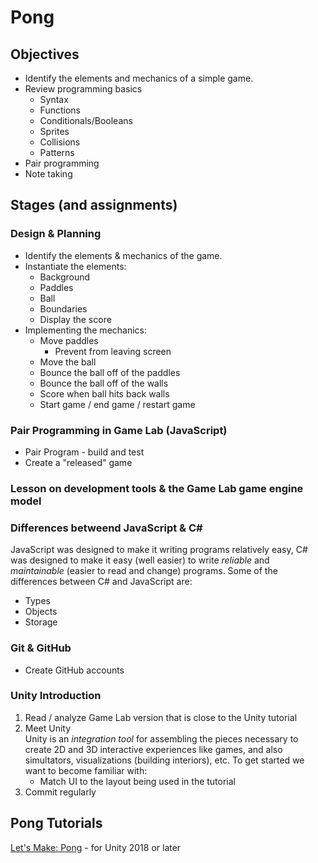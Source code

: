 # Pong

## Objectives

* Identify the elements and mechanics of a simple game.
* Review programming basics
  - Syntax
  - Functions
  - Conditionals/Booleans
  - Sprites
  - Collisions
  - Patterns
* Pair programming
* Note taking

## Stages (and assignments)

### Design & Planning

* Identify the elements & mechanics of the game.
* Instantiate the elements:
  - Background
  - Paddles
  - Ball
  - Boundaries
  - Display the score
* Implementing the mechanics:
  - Move paddles
    - Prevent from leaving screen
  - Move the ball
  - Bounce the ball off of the paddles
  - Bounce the ball off of the walls
  - Score when ball hits back walls
  - Start game / end game / restart game

### Pair Programming in Game Lab (JavaScript)

* Pair Program - build and test
* Create a "released" game

### Lesson on development tools & the Game Lab game engine model

### Differences betweend JavaScript & C#

JavaScript was designed to make it writing programs relatively easy, C# was designed to make it easy (well easier) to write *reliable* and *maintainable* (easier to read and change) programs. Some of the differences between C# and JavaScript are:
* Types
* Objects
* Storage
   
### Git & GitHub

* Create GitHub accounts

### Unity Introduction

1. Read / analyze Game Lab version that is close to the Unity tutorial
1. Meet Unity  
Unity is an *integration tool* for assembling the pieces necessary to create 2D and 3D interactive experiences like games, and also simultators, visualizations (building interiors), etc. To get started we want to become familiar with:
   - Match UI to the layout being used in the tutorial
1. Commit regularly

## Pong Tutorials

[Let's Make: Pong](https://www.awesomeincu.com/tutorials/unity-pong/) - for Unity 2018 or later
